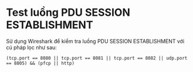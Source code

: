 # Test luồng PDU SESSION ESTABLISHMENT

Sử dụng Wireshark để kiểm tra luồng PDU SESSION ESTABLISHMENT với cú pháp lọc như sau:

```plaintext
(tcp.port == 8080 || tcp.port == 8081 || tcp.port == 8082 || udp.port == 8805) && (pfcp || http)
